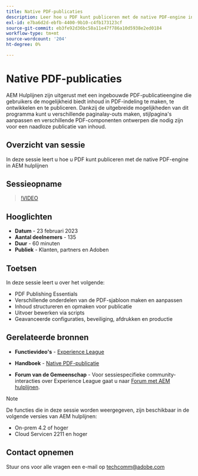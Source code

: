 ```yaml
---
title: Native PDF-publicaties
description: Leer hoe u PDF kunt publiceren met de native PDF-engine in AEM hulplijnen.
exl-id: e7ba6d2d-ebfb-4400-9b10-c4fb173123cf
source-git-commit: eb3fe92d36bc58a11e47f786a10d5938e2ed0184
workflow-type: tm+mt
source-wordcount: '204'
ht-degree: 0%

---
```


# Native PDF-publicaties

AEM Hulplijnen zijn uitgerust met een ingebouwde PDF-publicatieengine die gebruikers de mogelijkheid biedt inhoud in PDF-indeling te maken, te ontwikkelen en te publiceren. Dankzij de uitgebreide mogelijkheden van dit programma kunt u verschillende paginalay-outs maken, stijlpagina&#39;s aanpassen en verschillende PDF-componenten ontwerpen die nodig zijn voor een naadloze publicatie van inhoud.

## Overzicht van sessie

In deze sessie leert u hoe u PDF kunt publiceren met de native PDF-engine in AEM hulplijnen

## Sessieopname

>[!VIDEO](https://video.tv.adobe.com/v/3416076/native-pdf?quality=12&learn=on)

## Hooglichten

- **Datum** - 23 februari 2023
- **Aantal deelnemers** - 135
- **Duur** - 60 minuten
- **Publiek** - Klanten, partners en Adoben

## Toetsen

In deze sessie leert u over het volgende:
- PDF Publishing Essentials
- Verschillende onderdelen van de PDF-sjabloon maken en aanpassen
- Inhoud structureren en opmaken voor publicatie
- Uitvoer bewerken via scripts
- Geavanceerde configuraties, beveiliging, afdrukken en productie

## Gerelateerde bronnen

- **Functievideo&#39;s** -  [Experience League](https://experienceleague.adobe.com/docs/experience-manager-guides-learn/videos/advanced-user-guide/overview.html?lang=en)

- **Handboek** - [Native PDF-publicatie](https://experienceleague.adobe.com/docs/experience-manager-guides-learn/tutorials/configuring/config-native-pdf-publish/pdf-template.html?lang=en)

- **Forum van de Gemeenschap** - Voor sessiespecifieke community-interacties over Experience League gaat u naar  [Forum met AEM hulplijnen](https://experienceleaguecommunities.adobe.com/t5/experience-manager-guides/bd-p/xml-documentation-discussions).

>[!NOTE]
>
> De functies die in deze sessie worden weergegeven, zijn beschikbaar in de volgende versies van AEM hulplijnen:
> - On-prem 4.2 of hoger
> - Cloud Servicen 2211 en hoger

## Contact opnemen

Stuur ons voor alle vragen een e-mail op <techcomm@adobe.com>
